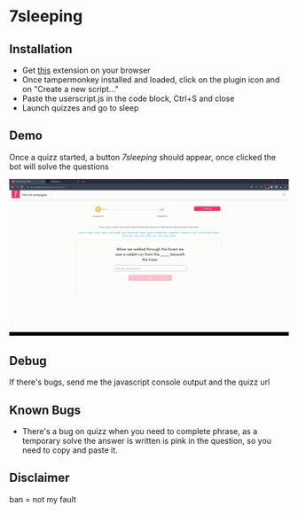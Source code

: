 # 7sleeping

## Installation

- Get [this](https://www.tampermonkey.net/) extension on your browser
- Once tampermonkey installed and loaded, click on the plugin icon and on "Create a new script..."
- Paste the userscript.js in the code block, Ctrl+S and close
- Launch quizzes and go to sleep

## Demo

Once a quizz started, a button *7sleeping* should appear, once clicked the bot will solve the questions

![](./demo.gif)


## Debug

If there's bugs, send me the javascript console output and the quizz url

## Known Bugs

- There's a bug on quizz when you need to complete phrase, as a temporary solve the answer is written is pink in the question, so you need to copy and paste it.

## Disclaimer

ban = not my fault

